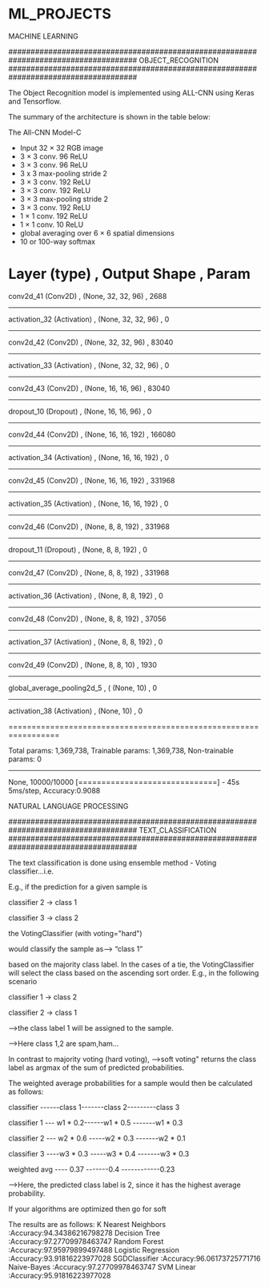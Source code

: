 # ML_PROJECTS
MACHINE LEARNING

#####################################################################################
                         OBJECT_RECOGNITION
#####################################################################################

The Object Recognition model is implemented using ALL-CNN using Keras and Tensorflow. 

The summary of the architecture is shown in the table below:

The All-CNN Model-C

* Input 32 × 32 RGB image
* 3 × 3 conv. 96 ReLU
* 3 × 3 conv. 96 ReLU
* 3 x 3 max-pooling stride 2
* 3 × 3 conv. 192 ReLU
* 3 × 3 conv. 192 ReLU
* 3 × 3 max-pooling stride 2
* 3 × 3 conv. 192 ReLU
* 1 × 1 conv. 192 ReLU
* 1 × 1 conv. 10 ReLU
* global averaging over 6 × 6 spatial dimensions
* 10 or 100-way softmax


Layer (type)   ,              Output Shape    ,          Param    
=================================================================
conv2d_41 (Conv2D)     ,      (None, 32, 32, 96)   ,     2688      
_________________________________________________________________
activation_32 (Activation) ,  (None, 32, 32, 96)   ,     0         
_________________________________________________________________
conv2d_42 (Conv2D)   ,        (None, 32, 32, 96)   ,     83040     
_________________________________________________________________
activation_33 (Activation)  , (None, 32, 32, 96)   ,     0         
_________________________________________________________________
conv2d_43 (Conv2D)        ,   (None, 16, 16, 96)   ,    83040     
_________________________________________________________________
dropout_10 (Dropout)     ,    (None, 16, 16, 96)   ,     0          
_________________________________________________________________
conv2d_44 (Conv2D)        ,   (None, 16, 16, 192)   ,    166080    
_________________________________________________________________
activation_34 (Activation) ,  (None, 16, 16, 192)   ,    0         
_________________________________________________________________
conv2d_45 (Conv2D)         ,  (None, 16, 16, 192)   ,    331968    
_________________________________________________________________
activation_35 (Activation) ,  (None, 16, 16, 192)   ,    0         
_________________________________________________________________
conv2d_46 (Conv2D)         ,  (None, 8, 8, 192)     ,    331968    
_________________________________________________________________
dropout_11 (Dropout)       ,  (None, 8, 8, 192)     ,    0         
_________________________________________________________________
conv2d_47 (Conv2D)        ,   (None, 8, 8, 192)     ,    331968    
_________________________________________________________________
activation_36 (Activation) ,  (None, 8, 8, 192)     ,    0         
_________________________________________________________________
conv2d_48 (Conv2D)        ,   (None, 8, 8, 192)     ,    37056     
_________________________________________________________________
activation_37 (Activation) ,  (None, 8, 8, 192)     ,    0         
_________________________________________________________________
conv2d_49 (Conv2D)        ,   (None, 8, 8, 10)      ,    1930      
_________________________________________________________________
global_average_pooling2d_5 ,  ( (None, 10)            ,    0 
_________________________________________________________________
activation_38 (Activation) ,   (None, 10)            ,    0

=================================================================

Total params: 1,369,738,
Trainable params: 1,369,738,
Non-trainable params: 0
_________________________________________________________________

None,
10000/10000 [==============================] - 45s 5ms/step,
Accuracy:0.9088






NATURAL LANGUAGE PROCESSING

#####################################################################################
                         TEXT_CLASSIFICATION
#####################################################################################

The text classification is done using 
ensemble method - Voting classifier...i.e.

E.g., if the prediction for a given sample is

classifier 2 -> class 1

classifier 3 -> class 2

the VotingClassifier (with voting="hard")

would classify the sample as--> “class 1”

based on the majority class label. In the cases of a tie, the VotingClassifier will select the class based on the ascending sort order. E.g., in the following scenario

classifier 1 -> class 2

classifier 2 -> class 1

-->the class label 1 will be assigned to the sample.

-->Here class 1,2 are spam,ham...

In contrast to majority voting (hard voting), -->soft voting" returns the class label as argmax of the sum of predicted probabilities.

The weighted average probabilities for a sample would then be calculated as follows:

classifier ------class 1-------class 2---------class 3

classifier 1 --- w1 * 0.2------w1 * 0.5 -------w1 * 0.3

classifier 2 --- w2 * 0.6 -----w2 * 0.3 -------w2 * 0.1

classifier 3 ----w3 * 0.3 -----w3 * 0.4 -------w3 * 0.3

weighted avg ---- 0.37 -------0.4 ------------0.23

-->Here, the predicted class label is 2, since it has the highest average probability.

If your algorithms are optimized then go for soft

The results are as follows:
K Nearest Neighbors :Accuracy:94.34386216798278
Decision Tree :Accuracy:97.27709978463747
Random Forest :Accuracy:97.95979899497488
Logistic Regression :Accuracy:93.91816223977028
SGDClassifier :Accuracy:96.06173725771716
Naive-Bayes :Accuracy:97.27709978463747
SVM Linear :Accuracy:95.91816223977028




